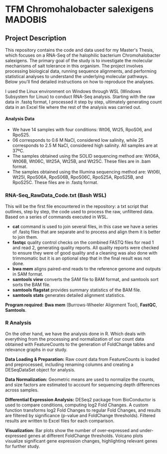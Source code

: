 # TFM Chromohalobacter salexigens MADOBIS

## Project Description 

This repository contains the code and data used for my Master's Thesis, which focuses on a RNA-Seq of the halophilic bacterium Chromohalobacter salexigens. The primary goal of the study is to investigate the molecular mechanisms of salt tolerance in this organism. 
The project involves processing biological data, running sequence alignments, and performing statistical analyses to understand the underlying molecular pathways. Below you'll find detailed instructions on how to reproduce the analyses. 

I used the Linux environment on Windows through WSL (Windows Subsystem for Linux) to conduct RNA-Seq analysis. Starting with the raw data in .fastq format, I processed it step by step, ultimately generating count data in an Excel file where the rest of the analysis was carried out. 

#### Analysis Data

- We have 14 samples with four conditions: Wt06, Wt25, RpoS06, and RpoS25.
- 06 corresponds to 0.6 M NaCl, considered low salinity, while 25 corresponds to 2.5 M NaCl, considered high salinity. All samples are at 37ºC.
- The samples obtained using the SOLID sequencing method are: Wt06A, Wt06B, Wt06C, Wt25A, Wt25B, and Wt25C. These files are in .bam format.
- The samples obtained using the Illumina sequencing method are: Wt06I, Wt25I, RpoS06A, RpoS06B, RpoS06C, RpoS25A, RpoS25B, and RpoS25C. These files are in .fastq format.


### RNA-Seq_RawData_Code.txt (Bash WSL)

This will be the first file encountered in the repository: a txt script that outlines, step by step, the code used to process the raw, unfiltered data. Based on a series of commands executed in WSL.

- **cat** command is used to join several files, in this case we have a series of .fastq files that are separate and to process and align them it is better to join them.
- **fastqc** quality control checks on the combined FASTQ files for read 1 and read 2, generating quality reports. All quality reports were checked to ensure they were of good quality and a cleaning was also done with trimmomatic but it is an optional step that in the final result was not done.
- **bwa mem** aligns paired-end reads to the reference genome and outputs in SAM format.
- **samtools view** converts the SAM file to BAM format, and samtools sort sorts the BAM file.
- **samtools flagstat** provides summary statistics of the BAM file.
- **samtools stats** generates detailed alignment statistics.

**Program required**: **Bwa mem** (Burrows-Wheeler Alignment Tool), **FastQC**, **Samtools**. 

### R Analysis 

On the other hand, we have the analysis done in R. Which deals with everything from the processing and normalization of our count data obtained with FeatureCounts to the generation of FoldChange tables and relevance graphs in our study.

**Data Loading & Preparation:**
Raw count data from FeatureCounts is loaded and preprocessed, including renaming columns and creating a DESeqDataSet object for analysis.

**Data Normalization:**
Geometric means are used to normalize the counts, and size factors are estimated to account for sequencing depth differences across samples.

**Differential Expression Analysis:**
DESeq2 package from BioConductor is used to compare conditions, computing log2 Fold Changes. A custom function transforms log2 Fold Changes to regular Fold Changes, and results are filtered by significance (p-value and FoldChange thresholds). Filtered results are written to Excel files for each comparison.

**Visualization:**
Bar plots show the number of over-expressed and under-expressed genes at different FoldChange thresholds. Volcano plots visualize significant gene expression changes, highlighting relevant genes for further study.

